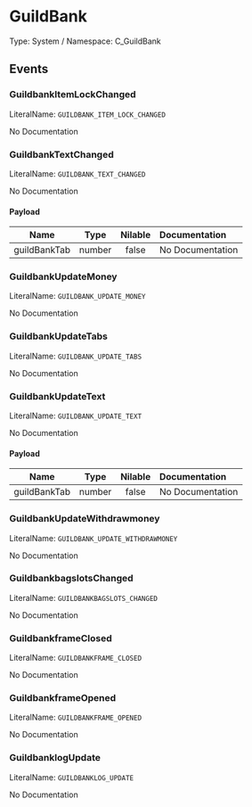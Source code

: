 # GuildBank

Type: System / Namespace: C_GuildBank

## Events

### GuildbankItemLockChanged
LiteralName: `GUILDBANK_ITEM_LOCK_CHANGED`

No Documentation

### GuildbankTextChanged
LiteralName: `GUILDBANK_TEXT_CHANGED`

No Documentation

#### Payload
|Name|Type|Nilable|Documentation|
|:---:|:---:|:---:|:---|
|guildBankTab|number|false|No Documentation|
### GuildbankUpdateMoney
LiteralName: `GUILDBANK_UPDATE_MONEY`

No Documentation

### GuildbankUpdateTabs
LiteralName: `GUILDBANK_UPDATE_TABS`

No Documentation

### GuildbankUpdateText
LiteralName: `GUILDBANK_UPDATE_TEXT`

No Documentation

#### Payload
|Name|Type|Nilable|Documentation|
|:---:|:---:|:---:|:---|
|guildBankTab|number|false|No Documentation|
### GuildbankUpdateWithdrawmoney
LiteralName: `GUILDBANK_UPDATE_WITHDRAWMONEY`

No Documentation

### GuildbankbagslotsChanged
LiteralName: `GUILDBANKBAGSLOTS_CHANGED`

No Documentation

### GuildbankframeClosed
LiteralName: `GUILDBANKFRAME_CLOSED`

No Documentation

### GuildbankframeOpened
LiteralName: `GUILDBANKFRAME_OPENED`

No Documentation

### GuildbanklogUpdate
LiteralName: `GUILDBANKLOG_UPDATE`

No Documentation
